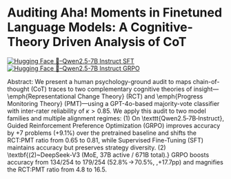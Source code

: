 # Auditing Aha! Moments in Finetuned Language Models: A Cognitive-Theory Driven Analysis of CoT
[![Hugging Face 🤗–Qwen2.5-7B Instruct SFT](https://img.shields.io/badge/Hugging%20Face-%F0%9F%A4%97--Qwen2.5--7B--Instruct--SFT-blue?logo=HuggingFace&logoColor=white)](https://huggingface.co/od2961/Qwen2.5-7B-Instruct-SFT)
[![Hugging Face 🤗–Qwen2.5-7B Instruct GRPO](https://img.shields.io/badge/Hugging%20Face-%F0%9F%A4%97--Qwen2.5--7B--Instruct--GRPO-blue?logo=HuggingFace&logoColor=white)](https://huggingface.co/od2961/Qwen2.5-7B-Instruct-GRPO)

Abstract:
We present a human psychology-ground audit to maps chain-of-thought (CoT) traces to two complementary cognitive theories of insight—\emph{Representational Change Theory} (RCT) and \emph{Progress Monitoring Theory} (PMT)—using a GPT-4o-based majority-vote classifier with inter-rater reliability of $\kappa > 0.85$. We apply this audit to two model families and multiple alignment regimes:
(1) On \texttt{Qwen2.5‑7B‑Instruct}, Guided Reinforcement Preference Optimization (GRPO) improves accuracy by +7 problems (+9.1\%) over the pretrained baseline and shifts the RCT:PMT ratio from 0.65 to 0.81, while Supervised Fine-Tuning (SFT) maintains accuracy but preserves strategy diversity.
(2) \textbf{(2)~DeepSeek‑V3 (MoE, 37B active / 671B total).} GRPO boosts accuracy from $134/254$ to $179/254$ ($52.8\%\!\to\!70.5\%$, \,+17.7pp) and magnifies the RCT:PMT ratio from $4.8$ to $16.5$.

